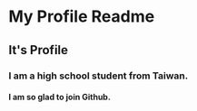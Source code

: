 

# My Profile Readme

## It's Profile

### I am a high school student from Taiwan.

#### I am so glad to join Github.


